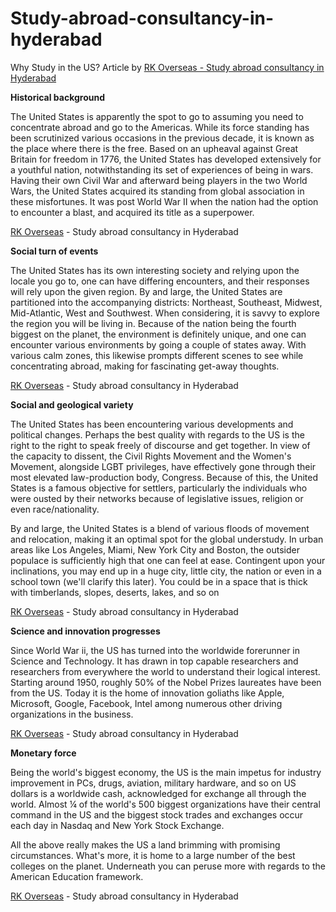 # Study-abroad-consultancy-in-hyderabad
  
Why Study in the US? Article by <a href=”www.rkoverseaseducation.com/”>RK Overseas - Study abroad consultancy in Hyderabad<a/>

**Historical background**

The United States is apparently the spot to go to assuming you need to concentrate abroad and go to the Americas. While its force standing has been scrutinized various occasions in the previous decade, it is known as the place where there is the free. Based on an upheaval against Great Britain for freedom in 1776, the United States has developed extensively for a youthful nation, notwithstanding its set of experiences of being in wars. Having their own Civil War and afterward being players in the two World Wars, the United States acquired its standing from global association in these misfortunes. It was post World War II when the nation had the option to encounter a blast, and acquired its title as a superpower.

<a href=”www.rkoverseaseducation.com/”>RK Overseas<a/> - Study abroad consultancy in Hyderabad
 
**Social turn of events**
  
The United States has its own interesting society and relying upon the locale you go to, one can have differing encounters, and their responses will rely upon the given region. By and large, the United States are partitioned into the accompanying districts: Northeast, Southeast, Midwest, Mid-Atlantic, West and Southwest. When considering, it is savvy to explore the region you will be living in. Because of the nation being the fourth biggest on the planet, the environment is definitely unique, and one can encounter various environments by going a couple of states away. With various calm zones, this likewise prompts different scenes to see while concentrating abroad, making for fascinating get-away thoughts.
  
<a href=”www.rkoverseaseducation.com/”>RK Overseas<a/> - Study abroad consultancy in Hyderabad<a/>
  
**Social and geological variety**
  
The United States has been encountering various developments and political changes. Perhaps the best quality with regards to the US is the right to the right to speak freely of discourse and get together. In view of the capacity to dissent, the Civil Rights Movement and the Women's Movement, alongside LGBT privileges, have effectively gone through their most elevated law-production body, Congress. Because of this, the United States is a famous objective for settlers, particularly the individuals who were ousted by their networks because of legislative issues, religion or even race/nationality.
 
By and large, the United States is a blend of various floods of movement and relocation, making it an optimal spot for the global understudy. In urban areas like Los Angeles, Miami, New York City and Boston, the outsider populace is sufficiently high that one can feel at ease. Contingent upon your inclinations, you may end up in a huge city, little city, the nation or even in a school town (we'll clarify this later). You could be in a space that is thick with timberlands, slopes, deserts, lakes, and so on

<a href=”www.rkoverseaseducation.com/”>RK Overseas<a/> - Study abroad consultancy in Hyderabad<a/>

**Science and innovation progresses**
  
Since World War ⅱ, the US has turned into the worldwide forerunner in Science and Technology. It has drawn in top capable researchers and researchers from everywhere the world to understand their logical interest. Starting around 1950, roughly 50% of the Nobel Prizes laureates have been from the US. Today it is the home of innovation goliaths like Apple, Microsoft, Google, Facebook, Intel among numerous other driving organizations in the business.

  <a href=”www.rkoverseaseducation.com/”>RK Overseas<a/> - Study abroad consultancy in Hyderabad<a/>
  
**Monetary force**
  
Being the world's biggest economy, the US is the main impetus for industry improvement in PCs, drugs, aviation, military hardware, and so on US dollars is a worldwide cash, acknowledged for exchange all through the world. Almost ¼ of the world's 500 biggest organizations have their central command in the US and the biggest stock trades and exchanges occur each day in Nasdaq and New York Stock Exchange.
 
All the above really makes the US a land brimming with promising circumstances. What's more, it is home to a large number of the best colleges on the planet. Underneath you can peruse more with regards to the American Education framework.
    
<a href=”www.rkoverseaseducation.com/”>RK Overseas<a/> - Study abroad consultancy in Hyderabad<a/>
